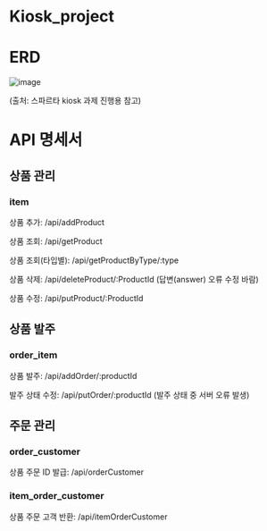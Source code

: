 # Kiosk_project

# ERD

![image](https://github.com/gajigaji04/Kiosk_Project/assets/132813209/125acb4d-3b6a-4a4d-9c2f-6fa95c9dff8b)

(출처: 스파르타 kiosk 과제 진행용 참고)

# API 명세서

## 상품 관리

### item

상품 추가:
/api/addProduct

상품 조회:
/api/getProduct

상품 조회(타입별):
/api/getProductByType/:type

상품 삭제:
/api/deleteProduct/:ProductId
(답변(answer) 오류 수정 바람)

상품 수정:
/api/putProduct/:ProductId

## 상품 발주

### order_item

상품 발주:
/api/addOrder/:productId

발주 상태 수정:
/api/putOrder/:productId
(발주 상태 중 서버 오류 발생)

## 주문 관리

### order_customer

상품 주문 ID 발급:
/api/orderCustomer

### item_order_customer

상품 주문 고객 반환:
/api/itemOrderCustomer

